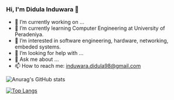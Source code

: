 ### Hi, I'm Didula Induwara 👋


- 🔭 I’m currently working on ...
- 🌱 I’m currently learning Computer Engineering at University of Peradeniya.
- 👀 I’m interested in software engineering, hardware, networking, embeded systems.
- 🤔 I’m looking for help with ...
- 💬 Ask me about ...
- 📫 How to reach me: induwara.didula98@gmail.com


![Anurag's GitHub stats](https://github-readme-stats.vercel.app/api?username=Didula98&theme=default&show_icons=true)

[![Top Langs](https://github-readme-stats.vercel.app/api/top-langs/?username=Didula98&layout=compact)](https://github.com/Didula98/github-readme-stats)
